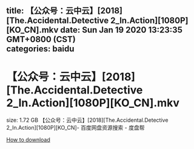 
title: 【公众号：云中云】[2018][The.Accidental.Detective 2_In.Action][1080P][KO_CN].mkv
date: Sun Jan 19 2020 13:23:35 GMT+0800 (CST)    
categories: baidu
---

# 【公众号：云中云】[2018][The.Accidental.Detective 2_In.Action][1080P][KO_CN].mkv
size: 1.72 GB
 【公众号：云中云】[2018][The.Accidental.Detective 2_In.Action][1080P][KO_CN]- 百度网盘资源搜索 - 度盘帮
 

[How to download](https://bpcam.bemobtrk.com/go/2ceec3aa-1ca2-46d6-b9ff-aaa5c184517c?jno=864)